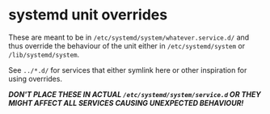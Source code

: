 # systemd unit overrides

These are meant to be in `/etc/systemd/system/whatever.service.d/` and thus
override the behaviour of the unit either in `/etc/systemd/system` or
`/lib/systemd/system`.

See `../*.d/` for services that either symlink here or other inspiration for
using overrides.

**_DON'T PLACE THESE IN ACTUAL `/etc/systemd/system/service.d` OR THEY MIGHT
AFFECT ALL SERVICES CAUSING UNEXPECTED BEHAVIOUR!_**
